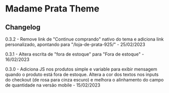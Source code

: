 # Madame Prata Theme

## Changelog

0.3.2 - Remove link de "Continue comprando" nativo do tema e adiciona link personalizado, apontando para "/loja-de-prata-925/" - 25/02/2023

0.3.1 - Altera escrita de "fora de estoque" para "Fora de estoque" - 16/02/2023

0.3.0 - Adiciona JS nos produtos simple e variable para exibir mensagem quando o produto está fora de estoque. Altera a cor dos textos nos inputs do checkout (de rosa para cinza escuro) e melhora o alinhamento do campo de quantidade na versão mobile - 15/02/2023
